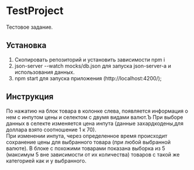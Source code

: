 # TestProject

Тестовое задание.

## Установка
1. Скопировать репозиторий и установить зависимости npm i
2. json-server --watch mocks/db.json для запуска json-server-а и использования данных.
3. npm start для запуска приложения (http://localhost:4200/);

## Инструкция
По нажатию на блок товара в колонке слева, появляется информация о нем с инпутом цены и селектом с двумя видами валют.Ъ
При выборе данных в селекте изменяется цена инпута (данные захардкодены,для доллара взято соотношение 1 к 70).            
При изменении инпута, через определенное время происходит сохранение цены для выбранного товара (при любой выбранной валюте).
В блоке с похожими товарами показана выборка из 5 (максимум 5 вне зависимости от их количества) товаров с такой же категорией как и у выбранного.

